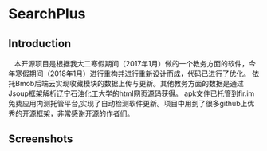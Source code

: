 SearchPlus
==

Introduction
-

    本开源项目是根据我大二寒假期间（2017年1月）做的一个教务方面的软件，今年寒假期间（2018年1月）进行重构并进行重新设计而成，代码已进行了优化。
    依托Bmob后端云实现收藏模块的数据上传与更新。其他教务方面的数据是通过Jsoup框架解析辽宁石油化工大学的html网页源码获得。
    apk文件已托管到fir.im免费应用内测托管平台,实现了自动检测软件更新。项目中用到了很多github上优秀的开源框架，非常感谢开源的作者们。
    
Screenshots
-
<figure class="one">
 <src="https://github.com/Chengshijian/SearchPlus/blob/master/screenshots/Screenshot_20180119-133620.png" width="100">
 <src="https://github.com/Chengshijian/SearchPlus/blob/master/screenshots/Screenshot_20180119-133624.png" width="100">
 </figure>
